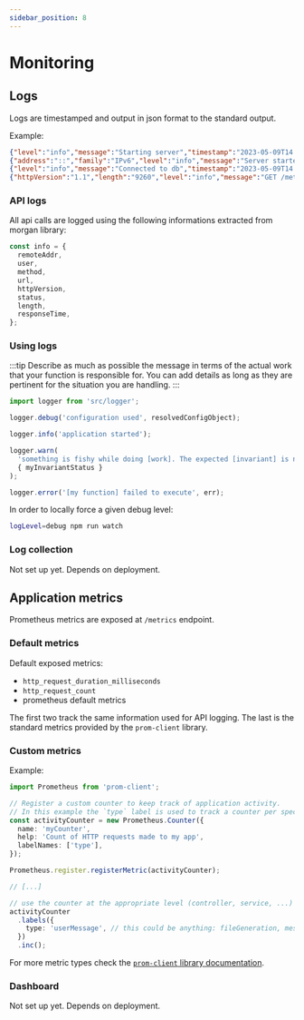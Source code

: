 ```yaml
---
sidebar_position: 8
---
```


# Monitoring

## Logs

Logs are timestamped and output in json format to the standard output.

Example:

```json
{"level":"info","message":"Starting server","timestamp":"2023-05-09T14:02:03.995Z"}
{"address":"::","family":"IPv6","level":"info","message":"Server started","port":3000,"timestamp":"2023-05-09T14:02:04.010Z"}
{"level":"info","message":"Connected to db","timestamp":"2023-05-09T14:02:04.010Z"}
{"httpVersion":"1.1","length":"9260","level":"info","message":"GET /metrics 200","method":"GET","remoteAddr":"::ffff:127.0.0.1","responseTime":5,"status":"200","timestamp":"2023-05-09T14:02:05.490Z","url":"/metrics"}
```

### API logs

All api calls are logged using the following informations extracted from morgan library:

```ts title="src/logger.ts"
const info = {
  remoteAddr,
  user,
  method,
  url,
  httpVersion,
  status,
  length,
  responseTime,
};
```

### Using logs

:::tip
Describe as much as possible the message in terms of the actual work that your function is responsible for. You can add details as long as they are pertinent for the situation you are handling.
:::

```ts
import logger from 'src/logger';

logger.debug('configuration used', resolvedConfigObject);

logger.info('application started');

logger.warn(
  'something is fishy while doing [work]. The expected [invariant] is not in an expected state',
  { myInvariantStatus }
);

logger.error('[my function] failed to execute', err);
```

In order to locally force a given debug level:

```sh
logLevel=debug npm run watch
```

### Log collection

Not set up yet. Depends on deployment.

## Application metrics

Prometheus metrics are exposed at `/metrics` endpoint.

### Default metrics

Default exposed metrics:

- `http_request_duration_milliseconds`
- `http_request_count`
- prometheus default metrics

The first two track the same information used for API logging. The last is the standard metrics provided by the `prom-client` library.

### Custom metrics

Example:

```ts title="Define a custom counter"
import Prometheus from 'prom-client';

// Register a custom counter to keep track of application activity.
// In this example the `type` label is used to track a counter per specific activity type for the application activity being followed.
const activityCounter = new Prometheus.Counter({
  name: 'myCounter',
  help: 'Count of HTTP requests made to my app',
  labelNames: ['type'],
});

Prometheus.register.registerMetric(activityCounter);

// [...]

// use the counter at the appropriate level (controller, service, ...)
activityCounter
  .labels({
    type: 'userMessage', // this could be anything: fileGeneration, message type, ...
  })
  .inc();
```

For more metric types check the [`prom-client` library documentation](https://github.com/siimon/prom-client#custom-metrics).

### Dashboard

Not set up yet. Depends on deployment.
